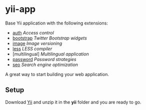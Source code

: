 yii-app
=======

Base Yii application with the following extensions:

 * [auth](http://www.yiiframework.com/extension/auth) *Access control*
 * [bootstrap](http://www.yiiframework.com/extension/bootstrap) *Twitter Bootstrap widgets*
 * [image](http://www.yiiframework.com/extension/img) *Image versioning*
 * [less](http://www.yiiframework.com/extension/less) *LESS compiler*
 * [multilingual] *Multilingual application*
 * [password](http://www.yiiframework.com/extension/yii-password-strategies/) *Password strategies*
 * [seo](http://www.yiiframework.com/extension/seo) *Search engine optimization*

A great way to start building your web application.

## Setup

Download [Yii](http://www.yiiframework.com/download/) and unzip it in the **yii** folder and you are ready to go.




